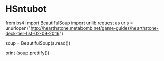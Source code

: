 # HSntubot

from bs4 import BeautifulSoup
import urllib.request as ur
s = ur.urlopen("http://hearthstone.metabomb.net/game-guides/hearthstone-deck-tier-list-02-09-2016")

soup = BeautifulSoup(s.read())

print (soup.prettify())
